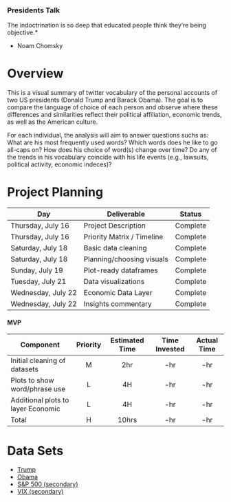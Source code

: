 ### Presidents Talk
The indoctrination is so deep that educated people think they’re being objective.*
- Noam Chomsky

# Overview
This is a visual summary of twitter vocabulary of the personal accounts of two US presidents (Donald Trump and Barack Obama). The goal is to compare the language of choice of each person and observe where these differences and similarities reflect their political affiliation, economic trends, as well as the American culture. 

For each individual, the analysis will aim to answer questions suchs as: What are his most frequently used words? Which words does he like to go all-caps on? How does his choice of word(s) change over time? Do any of the trends in his vocabulary coincide with his life events (e.g., lawsuits, political activity, economic indeces)? 

# Project Planning
|  Day | Deliverable | Status
|---|---| ---|
|Thursday, July 16| Project Description | Complete
|Thursday, July 16| Priority Matrix / Timeline | Complete
|Saturday, July 18| Basic data cleaning | Complete
|Saturday, July 18| Planning/choosing visuals | Complete
|Sunday, July 19| Plot-ready dataframes | Complete
|Tuesday, July 21| Data visualizations | Complete
|Wednesday, July 22| Economic Data Layer | Complete
|Wednesday, July 22| Insights commentary | Complete

#### MVP
| Component | Priority | Estimated Time | Time Invested | Actual Time |
| --- | :---: |  :---: | :---: | :---: |
| Initial cleaning of datasets | M | 2hr | -hr | -hr|
| Plots to show word/phrase use | L | 4H | -hr | -hr|
| Additional plots to layer Economic | L | 4H | -hr | -hr|
| Total | H | 10hrs| -hr | -hr |

# Data Sets
* [Trump](https://www.kaggle.com/austinreese/trump-tweets)
* [Obama](https://www.kaggle.com/datacrux/barack-obama-twitterdata-from-20122019)
* [S&P 500 (secondary)](https://www.kaggle.com/camnugent/sandp500)
* [VIX (secondary)](https://www.kaggle.com/lp187q/vix-index-until-jan-202018)